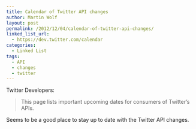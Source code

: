 ```yaml
---
title: Calendar of Twitter API changes
author: Martin Wolf
layout: post
permalink: /2012/12/04/calendar-of-twitter-api-changes/
linked_list_url:
  - https://dev.twitter.com/calendar
categories:
  - Linked List
tags:
  - API
  - changes
  - twitter
---
```

<p class="linked-list-quote-author">
  Twitter Developers:
</p>

> This page lists important upcoming dates for consumers of Twitter&#8217;s APIs.

Seems to be a good place to stay up to date with the Twitter API changes.